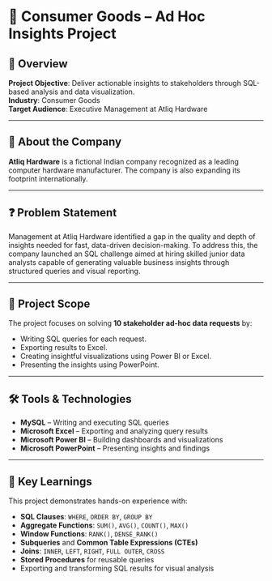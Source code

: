 # 💼 Consumer Goods – Ad Hoc Insights Project

## 📝 Overview

**Project Objective**: Deliver actionable insights to stakeholders through SQL-based analysis and data visualization.  
**Industry**: Consumer Goods  
**Target Audience**: Executive Management at Atliq Hardware

---

## 🏢 About the Company

**Atliq Hardware** is a fictional Indian company recognized as a leading computer hardware manufacturer. The company is also expanding its footprint internationally.

---

## ❓ Problem Statement

Management at Atliq Hardware identified a gap in the quality and depth of insights needed for fast, data-driven decision-making. To address this, the company launched an SQL challenge aimed at hiring skilled junior data analysts capable of generating valuable business insights through structured queries and visual reporting.

---

## 🎯 Project Scope

The project focuses on solving **10 stakeholder ad-hoc data requests** by:
- Writing SQL queries for each request.
- Exporting results to Excel.
- Creating insightful visualizations using Power BI or Excel.
- Presenting the insights using PowerPoint.

---

## 🛠 Tools & Technologies

- **MySQL** – Writing and executing SQL queries  
- **Microsoft Excel** – Exporting and analyzing query results  
- **Microsoft Power BI** – Building dashboards and visualizations  
- **Microsoft PowerPoint** – Presenting insights and findings

---

## 🧠 Key Learnings

This project demonstrates hands-on experience with:
- **SQL Clauses**: `WHERE`, `ORDER BY`, `GROUP BY`
- **Aggregate Functions**: `SUM()`, `AVG()`, `COUNT()`, `MAX()`
- **Window Functions**: `RANK()`, `DENSE_RANK()`
- **Subqueries** and **Common Table Expressions (CTEs)**
- **Joins**: `INNER`, `LEFT`, `RIGHT`, `FULL OUTER`, `CROSS`
- **Stored Procedures** for reusable queries
- Exporting and transforming SQL results for visual analysis
